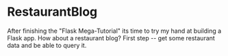 # RestaurantBlog

After finishing the "Flask Mega-Tutorial" its time to try my hand at building a Flask app.
How about a restaurant blog?  First step -- get some restaurant data and be able to query it.
